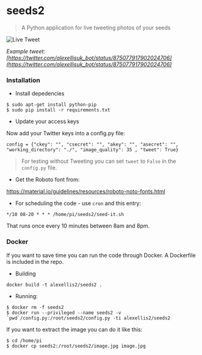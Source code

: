 seeds2
=======

> A Python application for live tweeting photos of your seeds

![Live Tweet](https://pbs.twimg.com/media/DCTmumnWsAQne4I.jpg:medium)

*Example tweet: [https://twitter.com/alexellisuk_bot/status/875077917902024706](https://twitter.com/alexellisuk_bot/status/875077917902024706)*

### Installation

* Install depedencies

```
$ sudo apt-get install python-pip
$ sudo pip install -r requirements.txt
```

* Update your access keys

Now add your Twitter keys into a config.py file:

```
config = {"ckey": "", "csecret": "", "akey": "", "asecret": "", "working_directory": "./", "image_quality": 35 , "tweet": True}
```

> For testing without Tweeting you can set `tweet` to `False` in the `config.py` file.

* Get the Roboto font from:

https://material.io/guidelines/resources/roboto-noto-fonts.html

* For scheduling the code - use `cron` and this entry:

```
*/10 08-20 * * * /home/pi/seeds2/seed-it.sh
```

That runs once every 10 minutes between 8am and 8pm.

### Docker

If you want to save time you can run the code through Docker. A Dockerfile is included in the repo.

* Building

```
docker build -t alexellis2/seeds2 .
```

* Running:

```
$ docker rm -f seeds2
$ docker run --privileged --name seeds2 -v `pwd`/config.py:/root/seeds2/config.py -ti alexellis2/seeds2
```

If you want to extract the image you can do it like this:

```
$ cd /home/pi
$ docker cp seeds2:/root/seeds2/image.jpg image.jpg
```
